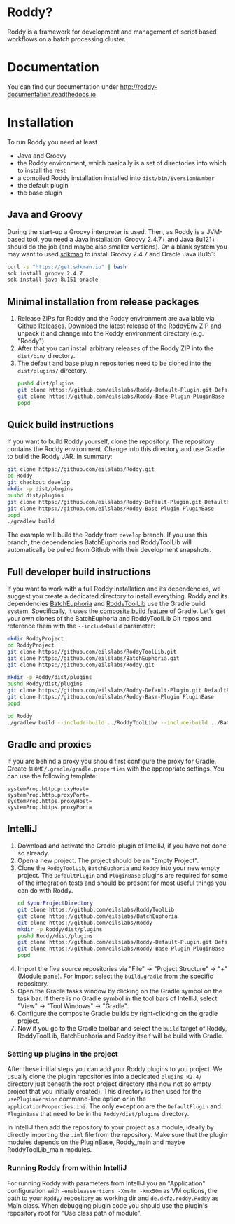 # Roddy?

Roddy is a framework for development and management of script based workflows on a batch processing cluster.

# Documentation

You can find our documentation under http://roddy-documentation.readthedocs.io

# Installation

To run Roddy you need at least 

* Java and Groovy
* the Roddy environment, which basically is a set of directories into which to install the rest
* a compiled Roddy installation installed into `dist/bin/$versionNumber` 
* the default plugin
* the base plugin

## Java and Groovy

During the start-up a Groovy interpreter is used. Then, as Roddy is a JVM-based tool, you need a Java installation. Groovy 2.4.7+ and Java 8u121+ should do the job (and maybe also smaller versions). On a blank system you may want to used [sdkman](http://sdkman.io/) to install Groovy 2.4.7 and Oracle Java 8u151:

```bash
curl -s "https://get.sdkman.io" | bash
sdk install groovy 2.4.7
sdk install java 8u151-oracle
```

## Minimal installation from release packages

1. Release ZIPs for Roddy and the Roddy environment are available via [Github Releases](https://github.com/eilslabs/Roddy/releases). Download the latest release of the RoddyEnv ZIP and unpack it and change into the Roddy environment directory (e.g. "Roddy").
2. After that you can install arbitrary releases of the Roddy ZIP into the `dist/bin/` directory.
3. The default and base plugin repositories need to be cloned into the `dist/plugins/` directory. 
   ```bash
   pushd dist/plugins
   git clone https://github.com/eilslabs/Roddy-Default-Plugin.git DefaultPlugin
   git clone https://github.com/eilslabs/Roddy-Base-Plugin PluginBase
   popd
   ```

## Quick build instructions

If you want to build Roddy yourself, clone the repository. The repository contains the Roddy environment. Change into this directory and use Gradle to build the Roddy JAR. In summary:

```bash
git clone https://github.com/eilslabs/Roddy.git
cd Roddy
git checkout develop
mkdir -p dist/plugins
pushd dist/plugins
git clone https://github.com/eilslabs/Roddy-Default-Plugin.git DefaultPlugin
git clone https://github.com/eilslabs/Roddy-Base-Plugin PluginBase
popd
./gradlew build
```

The example will build the Roddy from `develop` branch. If you use this branch, the dependencies BatchEuphoria and RoddyToolLib will automatically be pulled from Github with their development snapshots. 

## Full developer build instructions

If you want to work with a full Roddy installation and its dependencies, we suggest you create a dedicated directory to install everything. Roddy and its dependencies [BatchEuphoria](https://github.com/eilslabs/BatchEuphoria) and [RoddyToolLib](https://github.com/eilslabs/RoddyToolLib) use the Gradle build system. Specifically, it uses the [composite build feature](https://docs.gradle.org/current/userguide/composite_builds.html) of Gradle. Let's get your own clones of the BatchEuphoria and RoddyToolLib Git repos and reference them with the `--includeBuild` parameter:

```bash
mkdir RoddyProject
cd RoddyProject
git clone https://github.com/eilslabs/RoddyToolLib.git
git clone https://github.com/eilslabs/BatchEuphoria.git
git clone https://github.com/eilslabs/Roddy.git

mkdir -p Roddy/dist/plugins
pushd Roddy/dist/plugins
git clone https://github.com/eilslabs/Roddy-Default-Plugin.git DefaultPlugin
git clone https://github.com/eilslabs/Roddy-Base-Plugin PluginBase
popd

cd Roddy
./gradlew build --include-build ../RoddyToolLib/ --include-build ../BatchEuphoria/
```

## Gradle and proxies

If you are behind a proxy you should first configure the proxy for Gradle. Create `$HOME/.gradle/gradle.properties` with the appropriate settings. You can use the following template:

```
systemProp.http.proxyHost=
systemProp.http.proxyPort=
systemProp.https.proxyHost=
systemProp.https.proxyPort=
```


## IntelliJ

1. Download and activate the Gradle-plugin of IntelliJ, if you have not done so already.
2. Open a new project. The project should be an "Empty Project".
3. Clone the `RoddyToolLib`, `BatchEuphoria` and `Roddy` into your new empty project. The `DefaultPlugin` and `PluginBase` plugins are required for some of the integration tests and should be present for most useful things you can do with Roddy.
    ```bash
    cd $yourProjectDirectory
    git clone https://github.com/eilslabs/RoddyToolLib
    git clone https://github.com/eilslabs/BatchEuphoria
    git clone https://github.com/eilslabs/Roddy
    mkdir -p Roddy/dist/plugins
    pushd Roddy/dist/plugins
    git clone https://github.com/eilslabs/Roddy-Default-Plugin.git DefaultPlugin
    git clone https://github.com/eilslabs/Roddy-Base-Plugin PluginBase
    popd
    ```
4. Import the five source repositories via "File" -> "Project Structure" -> "+" (Module pane). For import select the `build.gradle` from the specific repository.
5. Open the Gradle tasks window by clicking on the Gradle symbol on the task bar. If there is no Gradle symbol in the tool bars of IntelliJ, select "View" -> "Tool Windows" -> "Gradle".
6. Configure the composite Gradle builds by right-clicking on the gradle project.
7. Now if you go to the Gradle toolbar and select the `build` target of Roddy, RoddyToolLib, BatchEuphoria and Roddy itself will be build with Gradle.

### Setting up plugins in the project 

After these initial steps you can add your Roddy plugins to you project. We usually clone the plugin repositories into a dedicated `plugins_R2.4/` directory just beneath the root project directory (the now not so empty project that you initially created). This directory is then used for the `usePluginVersion` command-line option or in the `applicationProperties.ini`. The only exception are the `DefaultPlugin` and `PluginBase` that need to be in the `Roddy/dist/plugins` directory.

In IntelliJ then add the repository to your project as a module, ideally by directly importing the `.iml` file from the repository. Make sure that the plugin modules depends on the PluginBase, Roddy_main and maybe RoddyToolLib_main modules.

### Running Roddy from within IntelliJ

For running Roddy with parameters from IntelliJ you an "Application" configuration with `-enableassertions -Xms4m -Xmx50m` as VM options, the path to your `Roddy/` repository as working dir and `de.dkfz.roddy.Roddy` as Main class. When debugging plugin code you should use the plugin's repository root for "Use class path of module".
